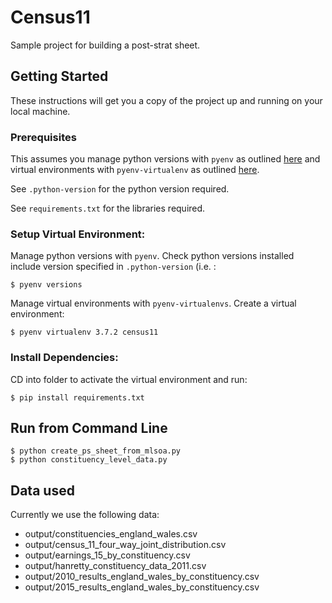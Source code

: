 # Census11

Sample project for building a post-strat sheet.

## Getting Started

These instructions will get you a copy of the project up and running on your local machine.

### Prerequisites

This assumes you manage python versions with `pyenv` as outlined [here](https://github.com/pyenv/pyenv) and virtual environments with `pyenv-virtualenv` as outlined [here](https://github.com/pyenv/pyenv-virtualenv).

See `.python-version` for the python version required.

See `requirements.txt` for the libraries required.

### Setup Virtual Environment:

Manage python versions with `pyenv`. Check python versions installed include version specified in 
`.python-version` (i.e. :
```
$ pyenv versions
```

Manage virtual environments with `pyenv-virtualenvs`. Create a virtual environment:
```
$ pyenv virtualenv 3.7.2 census11
```

### Install Dependencies:

CD into folder to activate the virtual environment and run:
```
$ pip install requirements.txt
```

## Run from Command Line
```
$ python create_ps_sheet_from_mlsoa.py
$ python constituency_level_data.py
```

## Data used
Currently we use the following data:
- output/constituencies_england_wales.csv
- output/census_11_four_way_joint_distribution.csv
- output/earnings_15_by_constituency.csv
- output/hanretty_constituency_data_2011.csv
- output/2010_results_england_wales_by_constituency.csv
- output/2015_results_england_wales_by_constituency.csv
